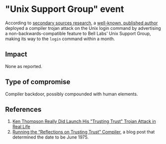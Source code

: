 # "Unix Support Group" event

According to [secondary sources research](https://niconiconi.neocities.org/posts/ken-thompson-really-did-launch-his-trusting-trust-trojan-attack-in-real-life/), a [well-known, published author](https://dl.acm.org/doi/10.1145/358198.358210) deployed a compiler trojan attack on the Unix login command by advertising a non-backwards-compatible feature to Bell Labs' Unix Support Group, making its way to the `login` command within a month.

## Impact

None as reported.

## Type of compromise

Compiler backdoor, possibly compounded with human elements.

## References

1. [Ken Thompson Really Did Launch His "Trusting Trust" Trojan Attack in Real Life](https://niconiconi.neocities.org/posts/ken-thompson-really-did-launch-his-trusting-trust-trojan-attack-in-real-life/)
2. [Running the “Reflections on Trusting Trust” Compiler](https://research.swtch.com/nih), a blog post that determined the date to be June 1975.
